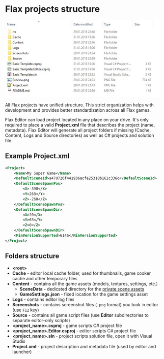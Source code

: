# Flax projects structure

![Project Structure](media/project-structure.jpg)

All Flax projects have unified structure. This strict organization helps with development and provides better standardization across all Flax games.

Flax Editor can load project located in any place on your drive. It's only required to place a valid **Project.xml** file that describes the project (name, metadata). Flax Editor will generate all project folders if missing (Cache, Content, Logs and Source directories) as well as C# projects and solution file.

## Example Project.xml

```xml
<Project>
	<Name>My Super Game</Name>
	<DefaultSceneId>a470726f441936acfe25318b162c336c</DefaultSceneId>
	<DefaultSceneSpawnPos>
		<X>-390</X>
		<Y>268</Y>
		<Z>-260</Z>
	</DefaultSceneSpawnPos>
	<DefaultSceneSpawnDir>
		<X>20</X>
		<Y>63</Y>
		<Z>0</Z>
	</DefaultSceneSpawnDir>
	<MinVersionSupported>6146</MinVersionSupported>
</Project>
```

## Folders structure

* **&lt;root&gt;**
 * **Cache** - editor local cache folder, used for thumbnails, game cooker cache and other temporary files
 * **Content** - contains all the game assets (models, textures, settings, etc.)
   * **SceneData** - dedicated directory for the [private scene assets](scenes/scene-data.md)
   * **GameSettings.json** - fixed location for the game settings asset
 * **Logs** - contains editor log files
 * **Screenshots** - contains screenshot files (`.png` format) you took in editor (use `F12` key)
 * **Source** - contains all game script files (use **Editor** subdirectories to separate editor-only scripts)
 * **&lt;project_name&gt;.csproj** - game scripts C# project file
 * **&lt;project_name&gt;.Editor.csproj** - editor scripts C# project file
 * **&lt;project_name&gt;.sln** - project scripts solution file, open it with Visual Studio
 * **Project.xml** - project description and metadata file (used by editor and launcher)

